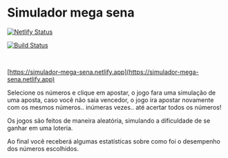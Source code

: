 # Simulador mega sena

[![Netlify Status](https://api.netlify.com/api/v1/badges/58c4f43a-95ca-48f7-aeef-8cd225f404ba/deploy-status)](https://app.netlify.com/sites/nao-jogue-na-megasena/deploys)

[![Build Status](https://travis-ci.com/guilhermerebelo/simulador-mega-sena.svg?token=piNTfKhisuj87sPyGUpy&branch=master)](https://travis-ci.com/guilhermerebelo/simulador-mega-sena) 

<br>

[https://simulador-mega-sena.netlify.app](https://simulador-mega-sena.netlify.app)

Selecione os números e clique em apostar, o jogo fara uma simulação de uma aposta, caso você não saia vencedor, o jogo ira apostar novamente com os mesmos números.. inúmeras vezes.. até acertar todos os números!

Os jogos são feitos de maneira aleatória, simulando a dificuldade de se ganhar em uma loteria.

Ao final você receberá algumas estatísticas sobre como foi o desempenho dos números escolhidos.